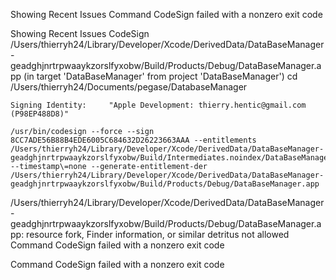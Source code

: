 
Showing Recent Issues
Command CodeSign failed with a nonzero exit code


Showing Recent Issues
CodeSign /Users/thierryh24/Library/Developer/Xcode/DerivedData/DataBaseManager-geadghjnrtrpwaaykzorslfyxobw/Build/Products/Debug/DataBaseManager.app (in target 'DataBaseManager' from project 'DataBaseManager')
    cd /Users/thierryh24/Documents/pegase/DatabaseManager
    
    Signing Identity:     "Apple Development: thierry.hentic@gmail.com (P98EP488D8)"
    
    /usr/bin/codesign --force --sign 8CC7ADE56B88B4EDE6005C684632D26223663AAA --entitlements /Users/thierryh24/Library/Developer/Xcode/DerivedData/DataBaseManager-geadghjnrtrpwaaykzorslfyxobw/Build/Intermediates.noindex/DataBaseManager.build/Debug/DataBaseManager.build/DataBaseManager.app.xcent --timestamp\=none --generate-entitlement-der /Users/thierryh24/Library/Developer/Xcode/DerivedData/DataBaseManager-geadghjnrtrpwaaykzorslfyxobw/Build/Products/Debug/DataBaseManager.app

/Users/thierryh24/Library/Developer/Xcode/DerivedData/DataBaseManager-geadghjnrtrpwaaykzorslfyxobw/Build/Products/Debug/DataBaseManager.app: resource fork, Finder information, or similar detritus not allowed
Command CodeSign failed with a nonzero exit code

Command CodeSign failed with a nonzero exit code

